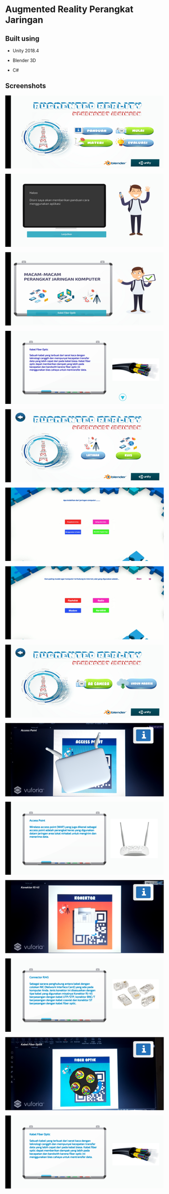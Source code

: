
# Augmented Reality Perangkat Jaringan



## Built using

- Unity 2018.4

- Blender 3D

- C#




## Screenshots



![App Screenshot](https://github.com/arinurzaman/Augmented-Reality-Perangkat-Jaringan/blob/master/SS/Screenshot_20220718-224827_AR%20Jaringan.jpg?raw=true)

![App Screenshot](https://github.com/arinurzaman/Augmented-Reality-Perangkat-Jaringan/blob/master/SS/Screenshot_20220718-224839_AR%20Jaringan.jpg?raw=true)

![App Screenshot](https://github.com/arinurzaman/Augmented-Reality-Perangkat-Jaringan/blob/master/SS/Screenshot_20220718-224854_AR%20Jaringan.jpg?raw=true)

![App Screenshot](https://github.com/arinurzaman/Augmented-Reality-Perangkat-Jaringan/blob/master/SS/Screenshot_20220718-224902_AR%20Jaringan.jpg?raw=true)

![App Screenshot](https://github.com/arinurzaman/Augmented-Reality-Perangkat-Jaringan/blob/master/SS/Screenshot_20220718-224932_AR%20Jaringan.jpg?raw=true)

![App Screenshot](https://github.com/arinurzaman/Augmented-Reality-Perangkat-Jaringan/blob/master/SS/Screenshot_20220718-224946_AR%20Jaringan.jpg?raw=true)

![App Screenshot](https://github.com/arinurzaman/Augmented-Reality-Perangkat-Jaringan/blob/master/SS/Screenshot_20220718-225001_AR%20Jaringan.jpg?raw=true)

![App Screenshot](https://github.com/arinurzaman/Augmented-Reality-Perangkat-Jaringan/blob/master/SS/Screenshot_20220718-225015_AR%20Jaringan.jpg?raw=true)

![App Screenshot](https://github.com/arinurzaman/Augmented-Reality-Perangkat-Jaringan/blob/master/SS/Screenshot_20220718-232959_AR%20Jaringan.jpg?raw=true)

![App Screenshot](https://github.com/arinurzaman/Augmented-Reality-Perangkat-Jaringan/blob/master/SS/Screenshot_20220718-233010_AR%20Jaringan.jpg?raw=true)

![App Screenshot](https://github.com/arinurzaman/Augmented-Reality-Perangkat-Jaringan/blob/master/SS/Screenshot_20220718-233034_AR%20Jaringan.jpg?raw=true)

![App Screenshot](https://github.com/arinurzaman/Augmented-Reality-Perangkat-Jaringan/blob/master/SS/Screenshot_20220718-233043_AR%20Jaringan.jpg?raw=true)

![App Screenshot](https://github.com/arinurzaman/Augmented-Reality-Perangkat-Jaringan/blob/master/SS/Screenshot_20220718-233107_AR%20Jaringan.jpg?raw=true)

![App Screenshot](https://github.com/arinurzaman/Augmented-Reality-Perangkat-Jaringan/blob/master/SS/Screenshot_20220718-233120_AR%20Jaringan.jpg?raw=true)











